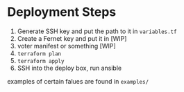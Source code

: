 # Deployment Steps

1. Generate SSH key and put the path to it in `variables.tf`
2. Create a Fernet key and put it in [WIP]
3. voter manifest or something [WIP]
4. `terraform plan`
5. `terraform apply`
6. SSH into the deploy box, run ansible

examples of certain falues are found in `examples/`